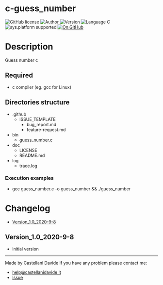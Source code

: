 # c-guess_number
[![GitHub license](https://img.shields.io/badge/licence-GNU-green?style=flat)](https://github.com/CastellaniDavide/cpp-guess_number/blob/master/LICENSE) ![Author](https://img.shields.io/badge/author-Castellani%20Davide-green?style=flat) ![Version](https://img.shields.io/badge/version-v1.0-blue?style=flat) ![Language C](https://img.shields.io/badge/language-C-yellowgreen?style=flat) ![sys.platform supported](https://img.shields.io/badge/OS%20platform%20supported-Linux,%20Windows%20&%20Mac%20OS-blue?style=flat) [![On GitHub](https://img.shields.io/badge/on%20GitHub-True-green?style=flat&logo=github)](https://github.com/CastellaniDavide/c-guess_number)

# Description
Guess number c

## Required
 - c compiler (eg. gcc for Linux)
 
## Directories structure
 - .github
   - ISSUE_TEMPLATE
     - bug_report.md
     - feature-request.md
 - bin
	 - guess_number.c
 - doc
   - LICENSE
   - README.md
 - log
	 - trace.log
   
### Execution examples
   - gcc guess_number.c -o guess_number && ./guess_number

# Changelog
 - [Version_1.0_2020-9-8](#Version_10_2020-9-8)

## Version_1.0_2020-9-8
 - Initial version

---
Made by Castellani Davide 
If you have any problem please contact me:
- help@castellanidavide.it
- [Issue](https://github.com/CastellaniDavide/c-guess_number/issues)
